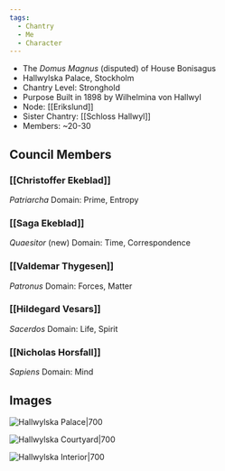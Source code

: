 ```yaml
---
tags:
  - Chantry
  - Me
  - Character
---
```

- The _Domus Magnus_ (disputed) of House Bonisagus
- Hallwylska Palace, Stockholm
- Chantry Level: Stronghold
- Purpose Built in 1898 by Wilhelmina von Hallwyl
- Node: [[Erikslund]]
- Sister Chantry: [[Schloss Hallwyl]]
- Members: ~20-30

## Council Members

### [[Christoffer Ekeblad]]
*Patriarcha*
Domain: Prime, Entropy
### [[Saga Ekeblad]]
*Quaesitor* (new)
Domain: Time, Correspondence
### [[Valdemar Thygesen]]
*Patronus*
Domain: Forces, Matter
### [[Hildegard Vesars]]
*Sacerdos*
Domain: Life, Spirit
### [[Nicholas Horsfall]]
*Sapiens*
Domain: Mind

## Images

![Hallwylska Palace|700](https://www.city-guide-stockholm.com/_bibli/annonces/409/hd/hallwylska-museet-2.jpg)

![Hallwylska Courtyard|700](https://shm.se/wp-content/uploads/2017/10/hallwyl_vinjett.jpg)

![Hallwylska Interior|700](https://hallwylskamuseet.se/wp-content/uploads/2022/03/bc537b4a958a9bab_org.jpg)

